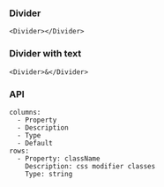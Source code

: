 ### Divider
```react
<Divider></Divider>
```

### Divider with text
```react
<Divider>&</Divider>
```

### API

```table
columns:
  - Property
  - Description
  - Type
  - Default
rows:
  - Property: className
    Description: css modifier classes
    Type: string
```
